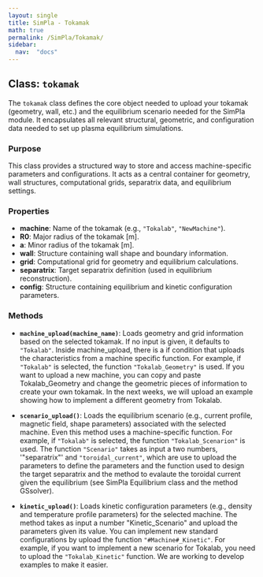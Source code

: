 ```yaml
---
layout: single
title: SimPla - Tokamak
math: true
permalink: /SimPla/Tokamak/
sidebar: 
  nav:  "docs"
---
```


<script type="text/javascript" async
  src="https://cdn.jsdelivr.net/npm/mathjax@3/es5/tex-mml-chtml.js">
</script>

## Class: `tokamak`

The `tokamak` class defines the core object needed to upload your tokamak (geometry, wall, etc.) and the equilibrium scenario needed for the SimPla module. It encapsulates all relevant structural, geometric, and configuration data needed to set up plasma equilibrium simulations.

### Purpose

This class provides a structured way to store and access machine-specific parameters and configurations. It acts as a central container for geometry, wall structures, computational grids, separatrix data, and equilibrium settings.

### Properties

- **machine**: Name of the tokamak (e.g., `"Tokalab"`, `"NewMachine"`).
- **R0**: Major radius of the tokamak [m].
- **a**: Minor radius of the tokamak [m].
- **wall**: Structure containing wall shape and boundary information.
- **grid**: Computational grid for geometry and equilibrium calculations.
- **separatrix**: Target separatrix definition (used in equilibrium reconstruction).
- **config**: Structure containing equilibrium and kinetic configuration parameters.

### Methods

- **`machine_upload(machine_name)`**: Loads geometry and grid information based on the selected tokamak. If no input is given, it defaults to `"Tokalab"`. Inside machine_upload, there is a if condition that uploads the characteristics from a machine specific function. For example, if `"Tokalab"` is selected, the function `"Tokalab_Geometry"` is used. If you want to upload a new machine, you can copy and paste Tokalab_Geometry and change the geometric pieces of information to create your own tokamak. In the next weeks, we will upload an example showing how to implement a different geometry from Tokalab.
  
- **`scenario_upload()`**: Loads the equilibrium scenario (e.g., current profile, magnetic field, shape parameters) associated with the selected machine. Even this method uses a machine-specific function. For example, if `"Tokalab"` is selected, the function `"Tokalab_Scenarion"` is used. The function `"Scenario"` takes as input a two numbers, '"separatrix"' and `"toroidal_current"`, which are use to upload the parameters to define the parameters and the function used to design the target separatrix and the method to evalaute the toroidal current given the equilibrium (see SimPla Equilibrium class and the method GSsolver). 

- **`kinetic_upload()`**: Loads kinetic configuration parameters (e.g., density and temperature profile parameters) for the selected machine. The method takes as input a number "Kinetic_Scenario" and upload the parameters given its value. You can implement new standard configurations by upload the function `"#Machine#_Kinetic"`. For example, if you want to implement a new scenario for Tokalab, you need to upload the `"Tokalab_Kinetic"` function. We are working to develop examples to make it easier.   


